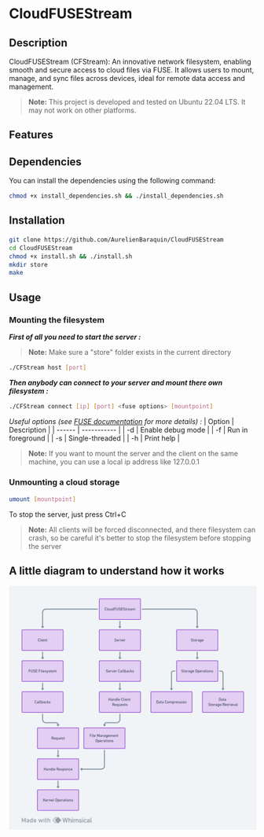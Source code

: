 # CloudFUSEStream

## Description

CloudFUSEStream (CFStream): An innovative network filesystem, enabling smooth and secure access to cloud files via FUSE. It allows users to mount, manage, and sync files across devices, ideal for remote data access and management.

> **Note:** This project is developed and tested on Ubuntu 22.04 LTS. It may not work on other platforms.

## Features

## Dependencies

You can install the dependencies using the following command:
```bash
chmod +x install_dependencies.sh && ./install_dependencies.sh
```

## Installation
```bash
git clone https://github.com/AurelienBaraquin/CloudFUSEStream
cd CloudFUSEStream
chmod +x install.sh && ./install.sh
mkdir store
make
```

## Usage

### Mounting the filesystem

***First of all you need to start the server :***

> **Note:**
> Make sure a "store" folder exists in the current directory

```bash
./CFStream host [port]
```

***Then anybody can connect to your server and mount there own filesystem :***

```bash
./CFStream connect [ip] [port] <fuse options> [mountpoint]
```

*Useful options (see [FUSE documentation](https://libfuse.github.io/doxygen/structfuse__args.html) for more details) :*
| Option | Description |
| ------ | ----------- |
| -d     | Enable debug mode |
| -f     | Run in foreground |
| -s     | Single-threaded |
| -h     | Print help |

> **Note:**
> If you want to mount the server and the client on the same machine, you can use a local ip address like 127.0.0.1

### Unmounting a cloud storage

```bash
umount [mountpoint]
```

To stop the server, just press Ctrl+C

> **Note:**
> All clients will be forced disconnected, and there filesystem can crash, so be careful it's better to stop the filesystem before stopping the server

## A little diagram to understand how it works

![Diagram](diagram.png)